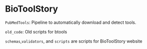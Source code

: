 # BioToolStory
```PubMedTools```: Pipeline to automatically download and detect tools.

```old_code```: Old scripts for btools

```schemas```,```validators```, and ```scripts``` are scripts for BioToolStory website
